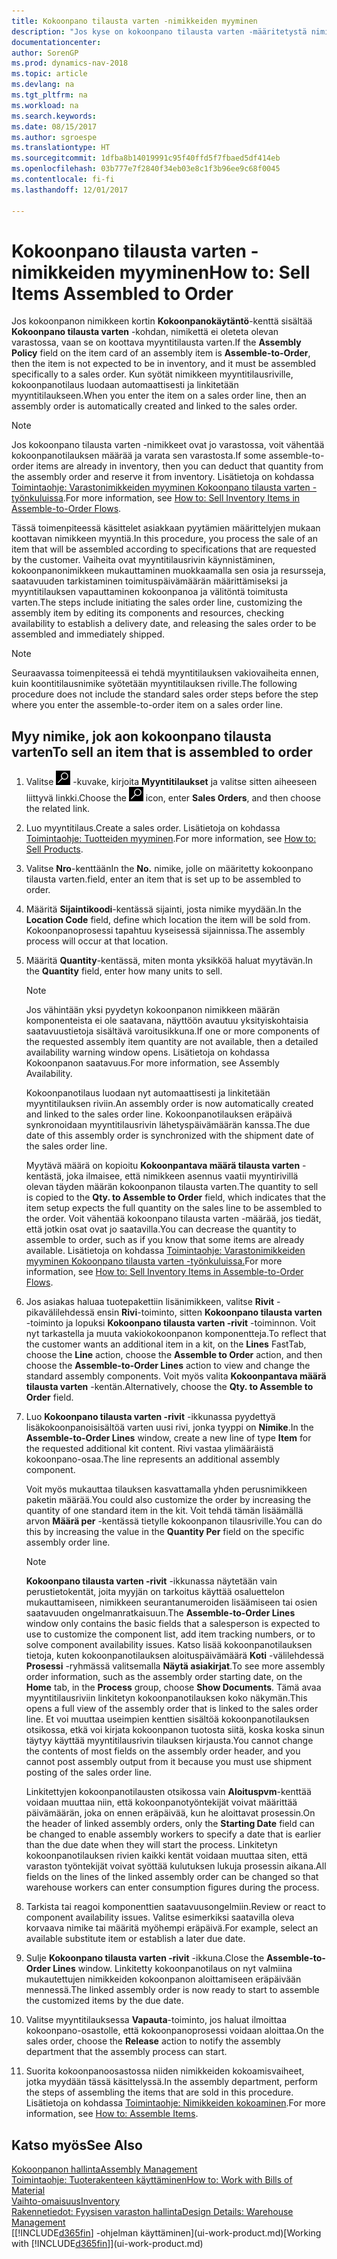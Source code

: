```yaml
---
title: Kokoonpano tilausta varten -nimikkeiden myyminen
description: "Jos kyse on kokoonpano tilausta varten -määritetystä nimikkeestä, nimikkeen ei odoteta olevan varastossa ja se on koottava myyntitilauksen mukaisesti. Kun syötät nimikkeen myyntitilausriville, kokoonpanotilaus luodaan automaattisesti ja linkitetään myyntitilaukseen."
documentationcenter: 
author: SorenGP
ms.prod: dynamics-nav-2018
ms.topic: article
ms.devlang: na
ms.tgt_pltfrm: na
ms.workload: na
ms.search.keywords: 
ms.date: 08/15/2017
ms.author: sgroespe
ms.translationtype: HT
ms.sourcegitcommit: 1dfba8b14019991c95f40ffd5f7fbaed5df414eb
ms.openlocfilehash: 03b777e7f2840f34eb03e8c1f3b96ee9c68f0045
ms.contentlocale: fi-fi
ms.lasthandoff: 12/01/2017

---
```

# <a name="how-to-sell-items-assembled-to-order"></a><span data-ttu-id="06d71-104">Kokoonpano tilausta varten -nimikkeiden myyminen</span><span class="sxs-lookup"><span data-stu-id="06d71-104">How to: Sell Items Assembled to Order</span></span>
<span data-ttu-id="06d71-105">Jos kokoonpanon nimikkeen kortin **Kokoonpanokäytäntö**-kenttä sisältää **Kokoonpano tilausta varten** -kohdan, nimikettä ei oleteta olevan varastossa, vaan se on koottava myyntitilausta varten.</span><span class="sxs-lookup"><span data-stu-id="06d71-105">If the **Assembly Policy** field on the item card of an assembly item is **Assemble-to-Order**, then the item is not expected to be in inventory, and it must be assembled specifically to a sales order.</span></span> <span data-ttu-id="06d71-106">Kun syötät nimikkeen myyntitilausriville, kokoonpanotilaus luodaan automaattisesti ja linkitetään myyntitilaukseen.</span><span class="sxs-lookup"><span data-stu-id="06d71-106">When you enter the item on a sales order line, then an assembly order is automatically created and linked to the sales order.</span></span>  

> [!NOTE]  
>  <span data-ttu-id="06d71-107">Jos kokoonpano tilausta varten -nimikkeet ovat jo varastossa, voit vähentää kokoonpanotilauksen määrää ja varata sen varastosta.</span><span class="sxs-lookup"><span data-stu-id="06d71-107">If some assemble-to-order items are already in inventory, then you can deduct that quantity from the assembly order and reserve it from inventory.</span></span> <span data-ttu-id="06d71-108">Lisätietoja on kohdassa [Toimintaohje: Varastonimikkeiden myyminen Kokoonpano tilausta varten -työnkuluissa](assembly-how-to-sell-assemble-to-order-items-and-inventory-items-together.md).</span><span class="sxs-lookup"><span data-stu-id="06d71-108">For more information, see [How to: Sell Inventory Items in Assemble-to-Order Flows](assembly-how-to-sell-assemble-to-order-items-and-inventory-items-together.md).</span></span>  

<span data-ttu-id="06d71-109">Tässä toimenpiteessä käsittelet asiakkaan pyytämien määrittelyjen mukaan koottavan nimikkeen myyntiä.</span><span class="sxs-lookup"><span data-stu-id="06d71-109">In this procedure, you process the sale of an item that will be assembled according to specifications that are requested by the customer.</span></span> <span data-ttu-id="06d71-110">Vaiheita ovat myyntitilausrivin käynnistäminen, kokoonpanonimikkeen mukauttaminen muokkaamalla sen osia ja resursseja, saatavuuden tarkistaminen toimituspäivämäärän määrittämiseksi ja myyntitilauksen vapauttaminen kokoonpanoa ja välitöntä toimitusta varten.</span><span class="sxs-lookup"><span data-stu-id="06d71-110">The steps include initiating the sales order line, customizing the assembly item by editing its components and resources, checking availability to establish a delivery date, and releasing the sales order to be assembled and immediately shipped.</span></span>  

> [!NOTE]  
>  <span data-ttu-id="06d71-111">Seuraavassa toimenpiteessä ei tehdä myyntitilauksen vakiovaiheita ennen, kuin koontitilausnimike syötetään myyntitilauksen riville.</span><span class="sxs-lookup"><span data-stu-id="06d71-111">The following procedure does not include the standard sales order steps before the step where you enter the assemble-to-order item on a sales order line.</span></span>  

## <a name="to-sell-an-item-that-is-assembled-to-order"></a><span data-ttu-id="06d71-112">Myy nimike, jok aon kokoonpano tilausta varten</span><span class="sxs-lookup"><span data-stu-id="06d71-112">To sell an item that is assembled to order</span></span>  
1.  <span data-ttu-id="06d71-113">Valitse ![Etsi sivu tai raportti](media/ui-search/search_small.png "Etsi sivu tai raportti -kuvake") -kuvake, kirjoita **Myyntitilaukset** ja valitse sitten aiheeseen liittyvä linkki.</span><span class="sxs-lookup"><span data-stu-id="06d71-113">Choose the ![Search for Page or Report](media/ui-search/search_small.png "Search for Page or Report icon") icon, enter **Sales Orders**, and then choose the related link.</span></span>  
2.  <span data-ttu-id="06d71-114">Luo myyntitilaus.</span><span class="sxs-lookup"><span data-stu-id="06d71-114">Create a sales order.</span></span> <span data-ttu-id="06d71-115">Lisätietoja on kohdassa [Toimintaohje: Tuotteiden myyminen](sales-how-sell-products.md).</span><span class="sxs-lookup"><span data-stu-id="06d71-115">For more information, see [How to: Sell Products](sales-how-sell-products.md).</span></span>  
3.  <span data-ttu-id="06d71-116">Valitse **Nro**-kenttään</span><span class="sxs-lookup"><span data-stu-id="06d71-116">In the **No.**</span></span> <span data-ttu-id="06d71-117">nimike, jolle on määritetty kokoonpano tilausta varten.</span><span class="sxs-lookup"><span data-stu-id="06d71-117">field, enter an item that is set up to be assembled to order.</span></span>  
4.  <span data-ttu-id="06d71-118">Määritä **Sijaintikoodi**-kentässä sijainti, josta nimike myydään.</span><span class="sxs-lookup"><span data-stu-id="06d71-118">In the **Location Code** field, define which location the item will be sold from.</span></span> <span data-ttu-id="06d71-119">Kokoonpanoprosessi tapahtuu kyseisessä sijainnissa.</span><span class="sxs-lookup"><span data-stu-id="06d71-119">The assembly process will occur at that location.</span></span>  
5.  <span data-ttu-id="06d71-120">Määritä **Quantity**-kentässä, miten monta yksikköä haluat myytävän.</span><span class="sxs-lookup"><span data-stu-id="06d71-120">In the **Quantity** field, enter how many units to sell.</span></span>  

    > [!NOTE]  
    >  <span data-ttu-id="06d71-121">Jos vähintään yksi pyydetyn kokoonpanon nimikkeen määrän komponenteista ei ole saatavana, näyttöön avautuu yksityiskohtaisia saatavuustietoja sisältävä varoitusikkuna.</span><span class="sxs-lookup"><span data-stu-id="06d71-121">If one or more components of the requested assembly item quantity are not available, then a detailed availability warning window opens.</span></span> <span data-ttu-id="06d71-122">Lisätietoja on kohdassa Kokoonpanon saatavuus.</span><span class="sxs-lookup"><span data-stu-id="06d71-122">For more information, see Assembly Availability.</span></span>  

    <span data-ttu-id="06d71-123">Kokoonpanotilaus luodaan nyt automaattisesti ja linkitetään myyntitilauksen riviin.</span><span class="sxs-lookup"><span data-stu-id="06d71-123">An assembly order is now automatically created and linked to the sales order line.</span></span> <span data-ttu-id="06d71-124">Kokoonpanotilauksen eräpäivä synkronoidaan myyntitilausrivin lähetyspäivämäärän kanssa.</span><span class="sxs-lookup"><span data-stu-id="06d71-124">The due date of this assembly order is synchronized with the shipment date of the sales order line.</span></span>  

    <span data-ttu-id="06d71-125">Myytävä määrä on kopioitu **Kokoonpantava määrä tilausta varten** -kentästä, joka ilmaisee, että nimikkeen asennus vaatii myyntirivillä olevan täyden määrän kokoonpanon tilausta varten.</span><span class="sxs-lookup"><span data-stu-id="06d71-125">The quantity to sell is copied to the **Qty. to Assemble to Order** field, which indicates that the item setup expects the full quantity on the sales line to be assembled to the order.</span></span> <span data-ttu-id="06d71-126">Voit vähentää kokoonpano tilausta varten -määrää, jos tiedät, että jotkin osat ovat jo saatavilla.</span><span class="sxs-lookup"><span data-stu-id="06d71-126">You can decrease the quantity to assemble to order, such as if you know that some items are already available.</span></span> <span data-ttu-id="06d71-127">Lisätietoja on kohdassa [Toimintaohje: Varastonimikkeiden myyminen Kokoonpano tilausta varten -työnkuluissa.](assembly-how-to-sell-inventory-items-in-assemble-to-order-flows.md)</span><span class="sxs-lookup"><span data-stu-id="06d71-127">For more information, see [How to: Sell Inventory Items in Assemble-to-Order Flows](assembly-how-to-sell-inventory-items-in-assemble-to-order-flows.md).</span></span>  

6.  <span data-ttu-id="06d71-128">Jos asiakas haluaa tuotepakettiin lisänimikkeen, valitse **Rivit** -pikavälilehdessä ensin **Rivi**-toiminto, sitten **Kokoonpano tilausta varten** -toiminto ja lopuksi **Kokoonpano tilausta varten -rivit** -toiminnon. Voit nyt tarkastella ja muuta vakiokokoonpanon komponentteja.</span><span class="sxs-lookup"><span data-stu-id="06d71-128">To reflect that the customer wants an additional item in a kit, on the **Lines** FastTab, choose the **Line** action, choose the **Assemble to Order** action, and then choose the **Assemble-to-Order Lines** action to view and change the standard assembly components.</span></span> <span data-ttu-id="06d71-129">Voit myös valita **Kokoonpantava määrä tilausta varten** -kentän.</span><span class="sxs-lookup"><span data-stu-id="06d71-129">Alternatively, choose the **Qty. to Assemble to Order** field.</span></span>  
7.  <span data-ttu-id="06d71-130">Luo **Kokoonpano tilausta varten -rivit** -ikkunassa pyydettyä lisäkokoonpanoisisältöä varten uusi rivi, jonka tyyppi on **Nimike**.</span><span class="sxs-lookup"><span data-stu-id="06d71-130">In the **Assemble-to-Order Lines** window, create a new line of type **Item** for the requested additional kit content.</span></span> <span data-ttu-id="06d71-131">Rivi vastaa ylimääräistä kokoonpano-osaa.</span><span class="sxs-lookup"><span data-stu-id="06d71-131">The line represents an additional assembly component.</span></span>  

    <span data-ttu-id="06d71-132">Voit myös mukauttaa tilauksen kasvattamalla yhden perusnimikkeen paketin määrää.</span><span class="sxs-lookup"><span data-stu-id="06d71-132">You could also customize the order by increasing the quantity of one standard item in the kit.</span></span> <span data-ttu-id="06d71-133">Voit tehdä tämän lisäämällä arvon **Määrä per** -kentässä tietylle kokoonpanon tilausriville.</span><span class="sxs-lookup"><span data-stu-id="06d71-133">You can do this by increasing the value in the **Quantity Per** field on the specific assembly order line.</span></span>  

    > [!NOTE]  
    >  <span data-ttu-id="06d71-134">**Kokoonpano tilausta varten -rivit** -ikkunassa näytetään vain perustietokentät, joita myyjän on tarkoitus käyttää osaluettelon mukauttamiseen, nimikkeen seurantanumeroiden lisäämiseen tai osien saatavuuden ongelmanratkaisuun.</span><span class="sxs-lookup"><span data-stu-id="06d71-134">The **Assemble-to-Order Lines** window only contains the basic fields that a salesperson is expected to use to customize the component list, add item tracking numbers, or to solve component availability issues.</span></span> <span data-ttu-id="06d71-135">Katso lisää kokoonpanotilauksen tietoja, kuten kokoonpanotilauksen aloituspäivämäärä **Koti** -välilehdessä **Prosessi** -ryhmässä valitsemalla **Näytä asiakirjat**.</span><span class="sxs-lookup"><span data-stu-id="06d71-135">To see more assembly order information, such as the assembly order starting date, on the **Home** tab, in the **Process** group, choose **Show Documents**.</span></span> <span data-ttu-id="06d71-136">Tämä avaa myyntitilausriviin linkitetyn kokoonpanotilauksen koko näkymän.</span><span class="sxs-lookup"><span data-stu-id="06d71-136">This opens a full view of the assembly order that is linked to the sales order line.</span></span> <span data-ttu-id="06d71-137">Et voi muuttaa useimpien kenttien sisältöä kokoonpanotilauksen otsikossa, etkä voi kirjata kokoonpanon tuotosta siitä, koska koska sinun täytyy käyttää myyntitilausrivin tilauksen kirjausta.</span><span class="sxs-lookup"><span data-stu-id="06d71-137">You cannot change the contents of most fields on the assembly order header, and you cannot post assembly output from it because you must use shipment posting of the sales order line.</span></span>  
    >   
    >  <span data-ttu-id="06d71-138">Linkitettyjen kokoonpanotilausten otsikossa vain **Aloituspvm**-kenttää voidaan muuttaa niin, että kokoonpanotyöntekijät voivat määrittää päivämäärän, joka on ennen eräpäivää, kun he aloittavat prosessin.</span><span class="sxs-lookup"><span data-stu-id="06d71-138">On the header of linked assembly orders, only the **Starting Date** field can be changed to enable assembly workers to specify a date that is earlier than the due date when they will start the process.</span></span> <span data-ttu-id="06d71-139">Linkitetyn kokoonpanotilauksen rivien kaikki kentät voidaan muuttaa siten, että varaston työntekijät voivat syöttää kulutuksen lukuja prosessin aikana.</span><span class="sxs-lookup"><span data-stu-id="06d71-139">All fields on the lines of the linked assembly order can be changed so that warehouse workers can enter consumption figures during the process.</span></span>  

8.  <span data-ttu-id="06d71-140">Tarkista tai reagoi komponenttien saatavuusongelmiin.</span><span class="sxs-lookup"><span data-stu-id="06d71-140">Review or react to component availability issues.</span></span> <span data-ttu-id="06d71-141">Valitse esimerkiksi saatavilla oleva korvaava nimike tai määritä myöhempi eräpäivä.</span><span class="sxs-lookup"><span data-stu-id="06d71-141">For example, select an available substitute item or establish a later due date.</span></span>  
9. <span data-ttu-id="06d71-142">Sulje **Kokoonpano tilausta varten -rivit** -ikkuna.</span><span class="sxs-lookup"><span data-stu-id="06d71-142">Close the **Assemble-to-Order Lines** window.</span></span> <span data-ttu-id="06d71-143">Linkitetty kokoonpanotilaus on nyt valmiina mukautettujen nimikkeiden kokoonpanon aloittamiseen eräpäivään mennessä.</span><span class="sxs-lookup"><span data-stu-id="06d71-143">The linked assembly order is now ready to start to assemble the customized items by the due date.</span></span>  
10. <span data-ttu-id="06d71-144">Valitse myyntitilauksessa **Vapauta**-toiminto, jos haluat ilmoittaa kokoonpano-osastolle, että kokoonpanoprosessi voidaan aloittaa.</span><span class="sxs-lookup"><span data-stu-id="06d71-144">On the sales order, choose the **Release** action to notify the assembly department that the assembly process can start.</span></span>  
11. <span data-ttu-id="06d71-145">Suorita kokoonpanoosastossa niiden nimikkeiden kokoamisvaiheet, jotka myydään tässä käsittelyssä.</span><span class="sxs-lookup"><span data-stu-id="06d71-145">In the assembly department, perform the steps of assembling the items that are sold in this procedure.</span></span> <span data-ttu-id="06d71-146">Lisätietoja on kohdassa [Toimintaohje: Nimikkeiden kokoaminen](assembly-how-to-assemble-items.md).</span><span class="sxs-lookup"><span data-stu-id="06d71-146">For more information, see [How to: Assemble Items](assembly-how-to-assemble-items.md).</span></span>  

## <a name="see-also"></a><span data-ttu-id="06d71-147">Katso myös</span><span class="sxs-lookup"><span data-stu-id="06d71-147">See Also</span></span>  
[<span data-ttu-id="06d71-148">Kokoonpanon hallinta</span><span class="sxs-lookup"><span data-stu-id="06d71-148">Assembly Management</span></span>](assembly-assemble-items.md)  
[<span data-ttu-id="06d71-149">Toimintaohje: Tuoterakenteen käyttäminen</span><span class="sxs-lookup"><span data-stu-id="06d71-149">How to: Work with Bills of Material</span></span>](inventory-how-work-BOMs.md)  
[<span data-ttu-id="06d71-150">Vaihto-omaisuus</span><span class="sxs-lookup"><span data-stu-id="06d71-150">Inventory</span></span>](inventory-manage-inventory.md)  
[<span data-ttu-id="06d71-151">Rakennetiedot: Fyysisen varaston hallinta</span><span class="sxs-lookup"><span data-stu-id="06d71-151">Design Details: Warehouse Management</span></span>](design-details-warehouse-management.md)  
<span data-ttu-id="06d71-152">[[!INCLUDE[d365fin](includes/d365fin_md.md)] -ohjelman käyttäminen](ui-work-product.md)</span><span class="sxs-lookup"><span data-stu-id="06d71-152">[Working with [!INCLUDE[d365fin](includes/d365fin_md.md)]](ui-work-product.md)</span></span>

